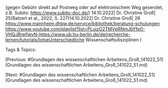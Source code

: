 (gegen Gebühr direkt auf Postweg oder auf elektronischem Weg gesendet, z.B. Subito: 
https://www.subito-doc.de/)
14.10.2022| Dr. Christine Groß| 25(Balzert et al., 2022, S. 227)14.10.2022| Dr. Christine Groß| 26
https://www.mannheim.dhbw.de/service/bibliothek/beratung-schulungen
https://www.youtube.com/playlist?list=PLuizG2TMVpRNmJbYfp0-VHQJBrejfwvN-https://www.ub.hu-berlin.de/de/recherche-lernen/tutorials/lotseUnterschiedliche Wissenschaftsdisziplinen I

   Tags & Topics:
   

[Previous: #Grundlagen des wissenschaftlichen Arbeitens_Groß_141022_51](Grundlagen des wissenschaftlichen Arbeitens_Groß_141022_51.md)

[Next: #Grundlagen des wissenschaftlichen Arbeitens_Groß_141022_51](Grundlagen des wissenschaftlichen Arbeitens_Groß_141022_51.md)